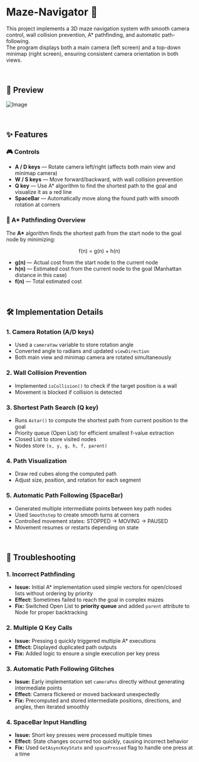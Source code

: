 # Maze-Navigator 🧭
This project implements a 3D maze navigation system with smooth camera control, wall collision prevention, A* pathfinding, and automatic path-following.  
The program displays both a main camera (left screen) and a top-down minimap (right screen), ensuring consistent camera orientation in both views.

<br>

## 📸 Preview
![Image](https://github.com/user-attachments/assets/83bd48b3-a7c3-4f21-ad82-d72d2b2d5eff)

<br>

## ✨ Features
### 🎮 Controls
- **A / D keys** — Rotate camera left/right (affects both main view and minimap camera)
- **W / S keys** — Move forward/backward, with wall collision prevention
- **Q key** — Use A* algorithm to find the shortest path to the goal and visualize it as a red line
- **SpaceBar** — Automatically move along the found path with smooth rotation at corners
### 🧠 A* Pathfinding Overview
The **A\*** algorithm finds the shortest path from the start node to the goal node by minimizing:<div align="center">
f(n) = g(n) + h(n)
</div>

- **g(n)** — Actual cost from the start node to the current node  
- **h(n)** — Estimated cost from the current node to the goal (Manhattan distance in this case)  
- **f(n)** — Total estimated cost

<br>

## 🛠 Implementation Details

### 1. Camera Rotation (A/D keys)
- Used a `cameraYaw` variable to store rotation angle
- Converted angle to radians and updated `viewDirection`
- Both main view and minimap camera are rotated simultaneously

### 2. Wall Collision Prevention
- Implemented `isCollision()` to check if the target position is a wall
- Movement is blocked if collision is detected

### 3. Shortest Path Search (Q key)
- Runs `Astar()` to compute the shortest path from current position to the goal
- Priority queue (Open List) for efficient smallest f-value extraction
- Closed List to store visited nodes
- Nodes store `(x, y, g, h, f, parent)`

### 4. Path Visualization
- Draw red cubes along the computed path
- Adjust size, position, and rotation for each segment

### 5. Automatic Path Following (SpaceBar)
- Generated multiple intermediate points between key path nodes
- Used `Smoothstep` to create smooth turns at corners
- Controlled movement states: STOPPED → MOVING → PAUSED
- Movement resumes or restarts depending on state

<br>

## 🚀 Troubleshooting

### 1. Incorrect Pathfinding
- **Issue:** Initial A* implementation used simple vectors for open/closed lists without ordering by priority
- **Effect:** Sometimes failed to reach the goal in complex mazes
- **Fix:** Switched Open List to **priority queue** and added `parent` attribute to Node for proper backtracking

### 2. Multiple Q Key Calls
- **Issue:** Pressing `Q` quickly triggered multiple A* executions  
- **Effect:** Displayed duplicated path outputs
- **Fix:** Added logic to ensure a single execution per key press

### 3. Automatic Path Following Glitches
- **Issue:** Early implementation set `cameraPos` directly without generating intermediate points  
- **Effect:** Camera flickered or moved backward unexpectedly
- **Fix:** Precomputed and stored intermediate positions, directions, and angles, then iterated smoothly

### 4. SpaceBar Input Handling
- **Issue:** Short key presses were processed multiple times  
- **Effect:** State changes occurred too quickly, causing incorrect behavior
- **Fix:** Used `GetAsyncKeyState` and `spacePressed` flag to handle one press at a time
